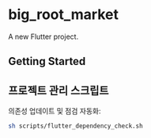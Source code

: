 # big_root_market

A new Flutter project.

## Getting Started

## 프로젝트 관리 스크립트
의존성 업데이트 및 점검 자동화:
```bash
sh scripts/flutter_dependency_check.sh
```